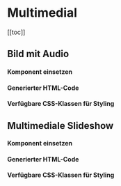 # Multimedial

[[toc]]

## Bild mit Audio
#### Komponent einsetzen
#### Generierter HTML-Code
#### Verfügbare CSS-Klassen für Styling

## Multimediale Slideshow
#### Komponent einsetzen
#### Generierter HTML-Code
#### Verfügbare CSS-Klassen für Styling
